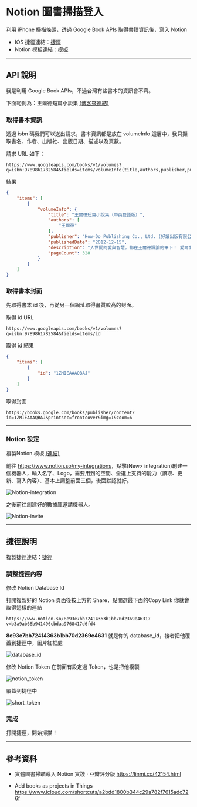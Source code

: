 # Notion 圖書掃描登入

利用 iPhone 掃描條碼，透過 Google Book APIs 取得書籍資訊後，寫入 Notion

- IOS 捷徑連結：[捷徑](https://www.icloud.com/shortcuts/8a20b5e3c0734e1d8d14af7c06622da8)
- Notion 模板連結：[模板](https://lily-tilapia-0a6.notion.site/8e93e7bb72414363b1bb70d2369e4631?v=b3a9ab68b941496cbdaa9768417d6fd4)

---

## API 說明

我是利用 Google Book APIs，不過台灣有些書本的資訊會不齊。

下面範例為：王爾德短篇小說集 [(博客來連結)](https://www.books.com.tw/products/0010568845)

### 取得書本資訊

透過 isbn 碼我們可以送出請求，書本資訊都是放在 volumeInfo 這層中，我只擷取書名、作者、出版社、出版日期、描述以及頁數。

請求 URL 如下：

```text
https://www.googleapis.com/books/v1/volumes?q=isbn:9789861782584&fields=items/volumeInfo(title,authors,publisher,publishedDate,description,pageCount)
```

結果

```json
{
    "items": [
        {
            "volumeInfo": {
                "title": "王爾德短篇小說集（中英雙語版）",
                "authors": [
                    "王爾德"
                ],
                "publisher": "How-Do Publishing Co., Ltd. (好讀出版有限公司)",
                "publishedDate": "2012-12-15",
                "description": "人世間的愛與智慧，都在王爾德諷諭的筆下！ 愛爾蘭文學的代表•唯美浪漫主義的奉行者 十九世紀英國文化偶像王爾德 為藝術而藝術，眼眸望向弱勢──創作橫跨小說、戲劇、散文、詩曲 本書獻上王爾德最知名的九則短篇故事，並以中英對照方式呈現， 讓讀者讀好看故事的同時，還可增進自我英文閱讀能力── 1〈快樂王子〉：熟知城中人們貧苦的快樂王子一點也不快樂，直到在小燕子的協助下，他們貢獻出了所有…… 2〈夜鶯與玫瑰〉：為了成全年輕人高貴的愛情，夜鶯以自己的鮮血染紅了玫瑰…… 3〈自私的巨人〉：巨人封閉了庭院，嚴禁孩童們來此玩耍、分享庭院的美好。但是，春天也自此不再報到…… 4〈一個忠實的朋友〉：要如何做才能當一個忠實的朋友呢？讓大個兒休伊告訴您！ 5〈驕傲的爆竹〉：「我相信我來自最優秀的家庭、我是最好的、我為此而感動！」驕傲的爆竹留下了淚水，為自己的表演帶來了變數…… 6〈年輕的國王〉：即將登基的年輕國王擁有世界上最珍貴的珠寶服飾，卻在一夜之間選擇了以乞丐般的裝扮參加加冕禮！ 7〈公主的生日〉：醜陋的小矮人在公主的生日宴會上深受歡迎，甚至收到了公主親手丟下的玫瑰，一切是如此美好，原來…… 8〈星星男孩〉：恃寵而驕的星星男孩深信自己來自上天，是獨一無二的，直到一個女乞丐說出他是自己的孩子…… 9〈漁夫和他的靈魂〉：漁夫愛上了美人魚，可是在一起的條件卻是必須割捨掉自己的靈魂…… 世界級讚譽 ※美國媒體女強人歐普拉「經典文學讀書俱樂部」，盛譽其為「史上最重要的10位愛爾蘭作家」之一 （與作家喬伊斯、格列佛，詩人葉慈，劇作家貝克特齊名） ※十九世紀末英國唯美派代表作家，集詩人、小說家、劇作家、說故事高手、美學主義者於一身",
                "pageCount": 328
            }
        }
    ]
}
```

### 取得書本封面

先取得書本 id 後，再從另一個網址取得畫質較高的封面。

取得 id URL

```text
https://www.googleapis.com/books/v1/volumes?q=isbn:9789861782584&fields=items/id

```

取得 id 結果

```json
{
    "items": [
        {
            "id": "1ZMIEAAAQBAJ"
        }
    ]
}
```

取得封面

```text
https://books.google.com/books/publisher/content?id=1ZMIEAAAQBAJ&printsec=frontcover&img=1&zoom=6
```

---

### Notion 設定

複製Notion 模板 [(連結)](https://lily-tilapia-0a6.notion.site/8e93e7bb72414363b1bb70d2369e4631?v=b3a9ab68b941496cbdaa9768417d6fd4)

前往 <https://www.notion.so/my-integrations>，點擊(New> integration)創建一個機器人，輸入名字、Logo，需要用到的空間、全選上支持的能力（讀取、更新、寫入內容）、基本上調整前面三個，後面默認就好。

![Notion-integration](/img/notion-integration.png)

之後前往創建好的數據庫邀請機器人。

![Notion-invite](/img/notion-invite.png)

---

## 捷徑說明

複製捷徑連結：[捷徑](https://www.icloud.com/shortcuts/8a20b5e3c0734e1d8d14af7c06622da8)

### 調整捷徑內容

修改 Notion Database Id

打開複製好的 Notion 頁面後按上方的 Share，點開選最下面的Copy Link
你就會取得這樣的連結

```text
https://www.notion.so/8e93e7bb72414363b1bb70d2369e4631?v=b3a9ab68b941496cbdaa9768417d6fd4
```

**8e93e7bb72414363b1bb70d2369e4631** 就是你的 database_id，接者把他覆蓋到捷徑中，圖片紅框處

![database_id](./img/IMG_databaseid.PNG)

修改 Notion Token
在前面有設定過 Token，也是把他複製

![notion_token](/img/notion-token.png)

覆蓋到捷徑中

![short_token](/img/IMG_token.PNG)

### 完成

打開捷徑，開始掃描！

---

## 參考資料

- 實體圖書掃瞄導入 Notion 實踐 · 豆瓣評分版 <https://linmi.cc/42154.html>

- Add books as projects in Things <https://www.icloud.com/shortcuts/a2bdd1800b344c29a782f7615adc726f>

